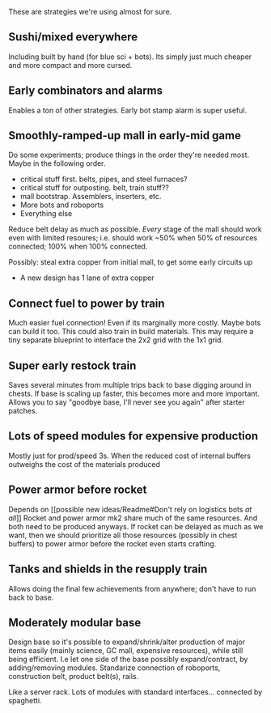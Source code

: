 These are strategies we're using almost for sure.

## Sushi/mixed everywhere
Including built by hand (for blue sci + bots).
Its simply just much cheaper and more compact and more cursed.
## Early combinators and alarms
Enables a ton of other strategies.
Early bot stamp alarm is super useful.
## Smoothly-ramped-up mall in early-mid game

Do some experiments; produce things in the order they're needed most.
Maybe in the following order.
- critical stuff first. belts, pipes, and steel furnaces?
- critical stuff for outposting. belt, train stuff??
- mall bootstrap. Assemblers, inserters, etc.
- More bots and roboports
- Everything else

Reduce belt delay as much as possible.
_Every_ stage of the mall should work even with limited resoures; i.e. should work ~50% when 50% of resources connected; 100% when 100% connected.

Possibly: steal extra copper from initial mall, to get some early circuits up
- A new design has 1 lane of extra copper

## Connect fuel to power by train
Much easier fuel connection! Even if its marginally more costly.
Maybe bots can build it too. This could also train in build materials.
This may require a tiny separate blueprint to interface the 2x2 grid with the 1x1 grid.

## Super early restock train

Saves several minutes from multiple trips back to base digging around in chests.
If base is scaling up faster, this becomes more and more important.
Allows you to say "goodbye base, I'll never see you again" after starter patches.
## Lots of speed modules for expensive production

Mostly just for prod/speed 3s.
When the reduced cost of internal buffers outweighs the cost of the materials produced 

## Power armor before rocket
Depends on [[possible new ideas/Readme#Don't rely on logistics bots _at all_]]
Rocket and power armor mk2 share much of the same resources. And both need to be produced anyways.
If rocket can be delayed as much as we want, then we should prioritize all those resources (possibly in chest buffers) to power armor before the rocket even starts crafting.

## Tanks and shields in the resupply train
Allows doing the final few achievements from anywhere; don't have to run back to base.

## Moderately modular base
Design base so it's possible to expand/shrink/alter production of major items easily (mainly science, GC mall, expensive resources), while still being efficient.
I.e let one side of the base possibly expand/contract, by adding/removing modules.
Standarize connection of roboports, construction belt, product belt(s), rails.

Like a server rack. Lots of modules with standard interfaces... connected by spaghetti.